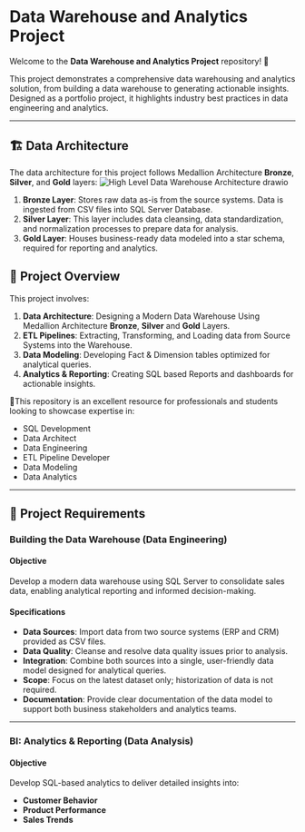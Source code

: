 # Data Warehouse and Analytics Project

Welcome to the **Data Warehouse and Analytics Project** repository! 🚀

This project demonstrates a comprehensive data warehousing and analytics solution, from building a data warehouse to generating actionable insights. Designed as a portfolio project, it highlights industry best practices in data engineering and analytics.

---
## 🏗️ Data Architecture

The data architecture for this project follows Medallion Architecture **Bronze**, **Silver**, and **Gold** layers:
![High Level Data Warehouse Architecture drawio](https://github.com/user-attachments/assets/cf532426-4ec7-4fe3-aa4b-fd391464ae7f)


1. **Bronze Layer**: Stores raw data as-is from the source systems. Data is ingested from CSV files into SQL Server Database.
2. **Silver Layer**: This layer includes data cleansing, data standardization, and normalization processes to prepare data for analysis.
3. **Gold Layer**: Houses business-ready data modeled into a star schema, required for reporting and analytics.


## 📖 Project Overview

This project involves:

1. **Data Architecture**: Designing a Modern Data Warehouse Using Medallion Architecture **Bronze**, **Silver** and **Gold** Layers.
2. **ETL Pipelines**: Extracting, Transforming, and Loading data from Source Systems into the Warehouse.
3. **Data Modeling**: Developing Fact & Dimension tables optimized for analytical queries.
4. **Analytics & Reporting**: Creating SQL based Reports and dashboards for actionable insights.

🎯This repository is an excellent resource for professionals and students looking to showcase expertise in:
- SQL Development
- Data Architect
- Data Engineering
- ETL Pipeline Developer
- Data Modeling
- Data Analytics

---

## 🚀 Project Requirements

### Building the Data Warehouse (Data Engineering)

#### Objective
Develop a modern data warehouse using SQL Server to consolidate sales data, enabling analytical reporting and informed decision-making.

#### Specifications
- **Data Sources**: Import data from two source systems (ERP and CRM) provided as CSV files.
- **Data Quality**: Cleanse and resolve data quality issues prior to analysis.
- **Integration**: Combine both sources into a single, user-friendly data model designed for analytical queries.
- **Scope**: Focus on the latest dataset only; historization of data is not required.
- **Documentation**: Provide clear documentation of the data model to support both business stakeholders and analytics teams.

---

### BI: Analytics & Reporting (Data Analysis)

#### Objective
Develop SQL-based analytics to deliver detailed insights into:
- **Customer Behavior**
- **Product Performance**
- **Sales Trends**

